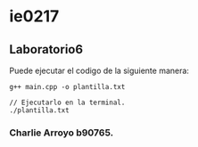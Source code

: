 # ie0217
## Laboratorio6





Puede ejecutar el codigo de la siguiente manera:
```
g++ main.cpp -o plantilla.txt

// Ejecutarlo en la terminal.
./plantilla.txt
```






### Charlie Arroyo b90765.